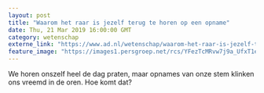 ```yaml
---
layout: post
title: "Waarom het raar is jezelf terug te horen op een opname"
date: Thu, 21 Mar 2019 16:00:00 GMT
category: wetenschap
externe_link: "https://www.ad.nl/wetenschap/waarom-het-raar-is-jezelf-terug-te-horen-op-een-opname~a86650ac/"
feature_image: "https://images1.persgroep.net/rcs/YFezTcMRvw7j9a_UfxT1eoIVKFE/diocontent/104639341/_fitwidth/400/?appId=21791a8992982cd8da851550a453bd7f&quality=0.7"
---
```


We horen onszelf heel de dag praten, maar opnames van onze stem klinken ons vreemd in de oren. Hoe komt dat?
